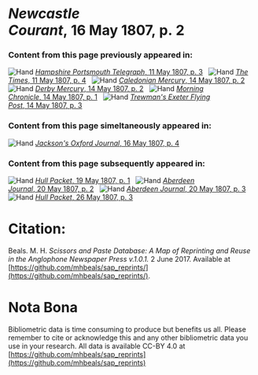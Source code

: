 # *Newcastle Courant*, 16 May 1807, p. 2  
  
### Content from this page previously appeared in:  
![Hand](http://scissorsandpaste.net/wp-content/uploads/2017/06/smallhandpointer.png) [*Hampshire Portsmouth Telegraph*, 11 May 1807, p. 3](https://mhbeals.github.io/sap_html/Hampshire-Portsmouth-Telegraph/Hampshire-Portsmouth-Telegraph-11-May-1807-p-3)  
![Hand](http://scissorsandpaste.net/wp-content/uploads/2017/06/smallhandpointer.png) [*The Times*, 11 May 1807, p. 4](https://mhbeals.github.io/sap_html/The-Times/The-Times-11-May-1807-p-4)  
![Hand](http://scissorsandpaste.net/wp-content/uploads/2017/06/smallhandpointer.png) [*Caledonian Mercury*, 14 May 1807, p. 2](https://mhbeals.github.io/sap_html/Caledonian-Mercury/Caledonian-Mercury-14-May-1807-p-2)  
![Hand](http://scissorsandpaste.net/wp-content/uploads/2017/06/smallhandpointer.png) [*Derby Mercury*, 14 May 1807, p. 2](https://mhbeals.github.io/sap_html/Derby-Mercury/Derby-Mercury-14-May-1807-p-2)  
![Hand](http://scissorsandpaste.net/wp-content/uploads/2017/06/smallhandpointer.png) [*Morning Chronicle*, 14 May 1807, p. 1](https://mhbeals.github.io/sap_html/Morning-Chronicle/Morning-Chronicle-14-May-1807-p-1)  
![Hand](http://scissorsandpaste.net/wp-content/uploads/2017/06/smallhandpointer.png) [*Trewman's Exeter Flying Post*, 14 May 1807, p. 3](https://mhbeals.github.io/sap_html/Trewman's-Exeter-Flying-Post/Trewman's-Exeter-Flying-Post-14-May-1807-p-3)  
  
### Content from this page simeltaneously appeared in:  
![Hand](http://scissorsandpaste.net/wp-content/uploads/2017/06/smallhandpointer.png) [*Jackson's Oxford Journal*, 16 May 1807, p. 4](https://mhbeals.github.io/sap_html/Jackson's-Oxford-Journal/Jackson's-Oxford-Journal-16-May-1807-p-4)  
  
### Content from this page subsequently appeared in:  
![Hand](http://scissorsandpaste.net/wp-content/uploads/2017/06/smallhandpointer.png) [*Hull Packet*, 19 May 1807, p. 1](https://mhbeals.github.io/sap_html/Hull-Packet/Hull-Packet-19-May-1807-p-1)  
![Hand](http://scissorsandpaste.net/wp-content/uploads/2017/06/smallhandpointer.png) [*Aberdeen Journal*, 20 May 1807, p. 2](https://mhbeals.github.io/sap_html/Aberdeen-Journal/Aberdeen-Journal-20-May-1807-p-2)  
![Hand](http://scissorsandpaste.net/wp-content/uploads/2017/06/smallhandpointer.png) [*Aberdeen Journal*, 20 May 1807, p. 3](https://mhbeals.github.io/sap_html/Aberdeen-Journal/Aberdeen-Journal-20-May-1807-p-3)  
![Hand](http://scissorsandpaste.net/wp-content/uploads/2017/06/smallhandpointer.png) [*Hull Packet*, 26 May 1807, p. 3](https://mhbeals.github.io/sap_html/Hull-Packet/Hull-Packet-26-May-1807-p-3)  


# Citation: 

Beals. M. H. *Scissors and Paste Database: A Map of Reprinting and Reuse in the Anglophone Newspaper Press v.1.0.1.* 2 June 2017. Available at [https://github.com/mhbeals/sap_reprints/](https://github.com/mhbeals/sap_reprints/). 

# Nota Bona

Bibliometric data is time consuming to produce but benefits us all. Please remember to cite or acknowledge this and any other bibliometric data you use in your research. All data is available CC-BY 4.0 at [https://github.com/mhbeals/sap_reprints](https://github.com/mhbeals/sap_reprints)